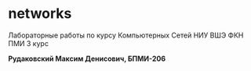 # networks

Лабораторные работы по курсу Компьютерных Сетей НИУ ВШЭ ФКН ПМИ 3 курс

**Рудаковский Максим Денисович, БПМИ-206**
